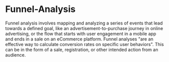 # Funnel-Analysis
Funnel analysis involves mapping and analyzing a series of events that lead towards a defined goal, like an advertisement-to-purchase journey in online advertising, or the flow that starts with user engagement in a mobile app and ends in a sale on an eCommerce platform. Funnel analyses "are an effective way to calculate conversion rates on specific user behaviors". This can be in the form of a sale, registration, or other intended action from an audience.
